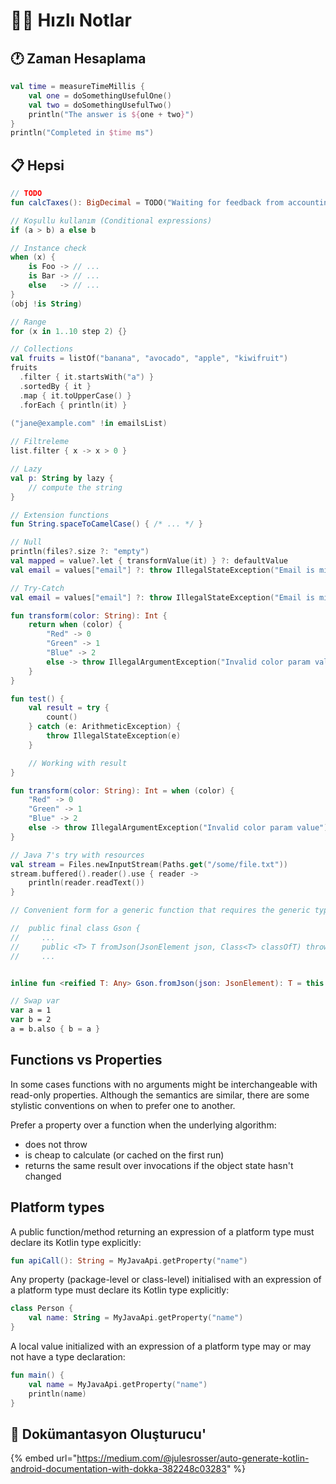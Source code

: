 # 🏃‍♂️ Hızlı Notlar

## 🕐 Zaman Hesaplama

```kotlin
val time = measureTimeMillis {
    val one = doSomethingUsefulOne()
    val two = doSomethingUsefulTwo()
    println("The answer is ${one + two}")
}
println("Completed in $time ms")
```

## 📋 Hepsi

```kotlin
// TODO
fun calcTaxes(): BigDecimal = TODO("Waiting for feedback from accounting")

// Koşullu kullanım (Conditional expressions)
if (a > b) a else b

// Instance check
when (x) {
    is Foo -> // ...
    is Bar -> // ...
    else   -> // ...
}
(obj !is String)

// Range
for (x in 1..10 step 2) {}

// Collections
val fruits = listOf("banana", "avocado", "apple", "kiwifruit")
fruits
  .filter { it.startsWith("a") }
  .sortedBy { it }
  .map { it.toUpperCase() }
  .forEach { println(it) }

("jane@example.com" !in emailsList)
  
// Filtreleme
list.filter { x -> x > 0 }

// Lazy
val p: String by lazy {
    // compute the string
}

// Extension functions
fun String.spaceToCamelCase() { /* ... */ }

// Null 
println(files?.size ?: "empty")
val mapped = value?.let { transformValue(it) } ?: defaultValue
val email = values["email"] ?: throw IllegalStateException("Email is missing!")

// Try-Catch
val email = values["email"] ?: throw IllegalStateException("Email is missing!")

fun transform(color: String): Int {
    return when (color) {
        "Red" -> 0
        "Green" -> 1
        "Blue" -> 2
        else -> throw IllegalArgumentException("Invalid color param value")
    }
}

fun test() {
    val result = try {
        count()
    } catch (e: ArithmeticException) {
        throw IllegalStateException(e)
    }

    // Working with result
}

fun transform(color: String): Int = when (color) {
    "Red" -> 0
    "Green" -> 1
    "Blue" -> 2
    else -> throw IllegalArgumentException("Invalid color param value")
}

// Java 7's try with resources
val stream = Files.newInputStream(Paths.get("/some/file.txt"))
stream.buffered().reader().use { reader ->
    println(reader.readText())
}

// Convenient form for a generic function that requires the generic type information

//  public final class Gson {
//     ...
//     public <T> T fromJson(JsonElement json, Class<T> classOfT) throws JsonSyntaxException {
//     ...


inline fun <reified T: Any> Gson.fromJson(json: JsonElement): T = this.fromJson(json, T::class.java)

// Swap var
var a = 1
var b = 2
a = b.also { b = a }


```

## Functions vs Properties

In some cases functions with no arguments might be interchangeable with read-only properties. Although the semantics are similar, there are some stylistic conventions on when to prefer one to another.

Prefer a property over a function when the underlying algorithm:

* does not throw
* is cheap to calculate \(or caсhed on the first run\)
* returns the same result over invocations if the object state hasn't changed

## Platform types

A public function/method returning an expression of a platform type must declare its Kotlin type explicitly:

```kotlin
fun apiCall(): String = MyJavaApi.getProperty("name")
```

Any property \(package-level or class-level\) initialised with an expression of a platform type must declare its Kotlin type explicitly:

```kotlin
class Person {
    val name: String = MyJavaApi.getProperty("name")
}
```

A local value initialized with an expression of a platform type may or may not have a type declaration:

```kotlin
fun main() {
    val name = MyJavaApi.getProperty("name")
    println(name)
}
```

## 📝 Dokümantasyon Oluşturucu'

{% embed url="https://medium.com/@julesrosser/auto-generate-kotlin-android-documentation-with-dokka-382248c03283" %}



